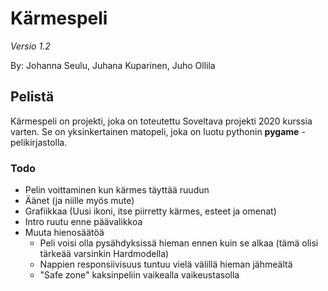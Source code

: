 # Kärmespeli
_Versio 1.2_

By: Johanna Seulu, Juhana Kuparinen, Juho Ollila

## Pelistä

Kärmespeli on projekti, joka on toteutettu Soveltava projekti 2020 kurssia varten.
Se on yksinkertainen matopeli, joka on luotu pythonin __pygame__ -pelikirjastolla.

### Todo

* Pelin voittaminen kun kärmes täyttää ruudun
* Äänet (ja niille myös mute)
* Grafiikkaa (Uusi ikoni, itse piirretty kärmes, esteet ja omenat)
* Intro ruutu enne päävalikkoa
* Muuta hienosäätöä
    * Peli voisi olla pysähdyksissä hieman ennen kuin se alkaa
    (tämä olisi tärkeää varsinkin Hardmodella)
    * Nappien responsiivisuus tuntuu vielä välillä hieman jähmeältä
    * "Safe zone" kaksinpeliin vaikealla vaikeustasolla
